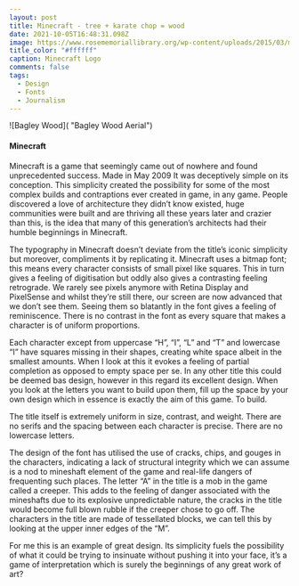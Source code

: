 ```yaml
---
layout: post
title: Minecraft - tree + karate chop = wood
date: 2021-10-05T16:48:31.098Z
image: https://www.rosememoriallibrary.org/wp-content/uploads/2015/03/minecraft-logo.jpg
title_color: "#ffffff"
caption: Minecraft Logo
comments: false
tags:
  - Design
  - Fonts
  - Journalism
---
```

![Bagley Wood]( "Bagley Wood Aerial")

#### Minecraft

Minecraft is a game that seemingly came out of nowhere and found unprecedented success. Made in May 2009 It was deceptively simple on its conception. This simplicity created the possibility for some of the most complex builds and contraptions ever created in game, in any game. People discovered a love of architecture they didn’t know existed, huge communities were built and are thriving all these years later and crazier than this, is the idea that many of this generation’s architects had their humble beginnings in Minecraft.

The typography in Minecraft doesn’t deviate from the title’s iconic simplicity but moreover, compliments it by replicating it.
Minecraft uses a bitmap font; this means every character consists of small pixel like squares. This in turn gives a feeling of digitisation but oddly also gives a contrasting feeling retrograde. We rarely see pixels anymore with Retina Display and PixelSense and whilst they’re still there, our screen are now advanced that we don’t see them. Seeing them so blatantly in the font gives a feeling of reminiscence. There is no contrast in the font as every square that makes a character is of uniform proportions.

Each character except from uppercase “H”, “I”, “L” and “T” and lowercase “I” have squares missing in their shapes, creating white space albeit in the smallest amounts. When I look at this it evokes a feeling of partial completion as opposed to empty space per se. In any other title this could be deemed bas design, however in this regard its excellent design. When you look at the letters you want to build upon them, fill up the space by your own design which in essence is exactly the aim of this game. To build.

The title itself is extremely uniform in size, contrast, and weight. There are no serifs and the spacing between each character is precise. There are no lowercase letters. 

The design of the font has utilised the use of cracks, chips, and gouges in the characters, indicating a lack of structural integrity which we can assume is a nod to mineshaft element of the game and real-life dangers of frequenting such places. The letter “A” in the title is a mob in the game called a creeper. This adds to the feeling of danger associated with the mineshafts due to its explosive unpredictable nature, the cracks in the title would become full blown rubble if the creeper chose to go off. The characters in the title are made of tessellated blocks, we can tell this by looking at the upper inner edges of the “M”.

For me this is an example of great design. Its simplicity fuels the possibility of what it could be trying to insinuate without pushing it into your face, it’s a game of interpretation which is surely the beginnings of any great work of art?